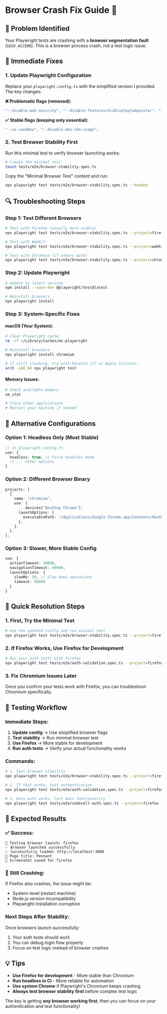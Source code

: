 # Browser Crash Fix Guide 🔧

## 🚨 Problem Identified

Your Playwright tests are crashing with a **browser segmentation fault** (`SEGV_ACCERR`). This is a browser process crash, not a test logic issue.

## 🔧 Immediate Fixes

### 1. Update Playwright Configuration

Replace your `playwright.config.ts` with the simplified version I provided. The key changes:

**❌ Problematic flags (removed):**

```typescript
"--disable-web-security", "--disable-features=VizDisplayCompositor", "--disable-setuid-sandbox";
```

**✅ Stable flags (keeping only essential):**

```typescript
"--no-sandbox", "--disable-dev-shm-usage";
```

### 2. Test Browser Stability First

Run this minimal test to verify browser launching works:

```bash
# Create the minimal test
touch tests/e2e/browser-stability.spec.ts
```

Copy the "Minimal Browser Test" content and run:

```bash
npx playwright test tests/e2e/browser-stability.spec.ts --headed
```

## 🔍 Troubleshooting Steps

### Step 1: Test Different Browsers

```bash
# Test with Firefox (usually more stable)
npx playwright test tests/e2e/browser-stability.spec.ts --project=firefox --headed

# Test with WebKit
npx playwright test tests/e2e/browser-stability.spec.ts --project=webkit --headed

# Test with Chromium (if others work)
npx playwright test tests/e2e/browser-stability.spec.ts --project=chromium --headed
```

### Step 2: Update Playwright

```bash
# Update to latest version
npm install --save-dev @playwright/test@latest

# Reinstall browsers
npx playwright install
```

### Step 3: System-Specific Fixes

#### macOS (Your System):

```bash
# Clear Playwright cache
rm -rf ~/Library/Caches/ms-playwright

# Reinstall browsers
npx playwright install chromium

# If still crashing, try with Rosetta (if on Apple Silicon):
arch -x86_64 npx playwright test
```

#### Memory Issues:

```bash
# Check available memory
vm_stat

# Close other applications
# Restart your machine if needed
```

## 🎯 Alternative Configurations

### Option 1: Headless Only (Most Stable)

```typescript
// In playwright.config.ts
use: {
  headless: true, // Force headless mode
  // ... other options
}
```

### Option 2: Different Browser Binary

```typescript
projects: [
  {
    name: "chromium",
    use: {
      ...devices["Desktop Chrome"],
      launchOptions: {
        executablePath: "/Applications/Google Chrome.app/Contents/MacOS/Google Chrome", // Use system Chrome
      },
    },
  },
];
```

### Option 3: Slower, More Stable Config

```typescript
use: {
  actionTimeout: 30000,
  navigationTimeout: 60000,
  launchOptions: {
    slowMo: 50, // Slow down operations
    timeout: 60000
  }
}
```

## 🚀 Quick Resolution Steps

### 1. First, Try the Minimal Test

```bash
# Use the updated config and run minimal test
npx playwright test tests/e2e/browser-stability.spec.ts --project=firefox --headed
```

### 2. If Firefox Works, Use Firefox for Development

```bash
# Run your auth tests with Firefox
npx playwright test tests/e2e/auth-validation.spec.ts --project=firefox --headed
```

### 3. Fix Chromium Issues Later

Once you confirm your tests work with Firefox, you can troubleshoot Chromium specifically.

## 🔄 Testing Workflow

### Immediate Steps:

1. **Update config** → Use simplified browser flags
2. **Test stability** → Run minimal browser test
3. **Use Firefox** → More stable for development
4. **Run auth tests** → Verify your actual functionality works

### Commands:

```bash
# 1. Test browser stability
npx playwright test tests/e2e/browser-stability.spec.ts --project=firefox

# 2. If that works, test authentication
npx playwright test tests/e2e/auth-validation.spec.ts --project=firefox --headed

# 3. Once auth works, test main functionality
npx playwright test tests/e2e/codecell-auth.spec.ts --project=firefox --headed
```

## 🎯 Expected Results

### ✅ Success:

```
🚀 Testing browser launch: firefox
✅ Browser launched successfully
✅ Successfully loaded: http://localhost:3000
📄 Page title: Pennant
📸 Screenshot saved for firefox
```

### 🔧 Still Crashing:

If Firefox also crashes, the issue might be:

- System-level (restart machine)
- Node.js version incompatibility
- Playwright installation corruption

### Next Steps After Stability:

Once browsers launch successfully:

1. Your auth tests should work
2. You can debug login flow properly
3. Focus on test logic instead of browser crashes

## 💡 Tips

- **Use Firefox for development** - More stable than Chromium
- **Run headless in CI** - More reliable for automation
- **Use system Chrome** if Playwright's Chromium keeps crashing
- **Always test browser stability first** before complex test logic

The key is getting **any browser working first**, then you can focus on your authentication and test functionality!
